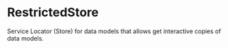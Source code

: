 # RestrictedStore
Service Locator (Store) for data models that allows get interactive copies of data models.
